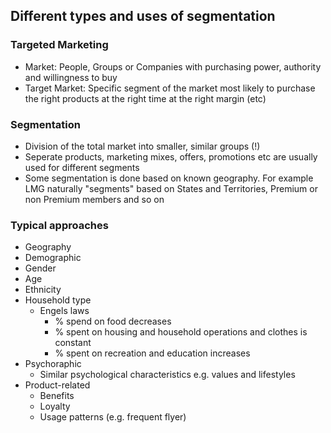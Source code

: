 ## Different types and uses of segmentation
### Targeted Marketing
- Market: People, Groups or Companies with purchasing power, authority and willingness to buy
- Target Market: Specific segment of the market most likely to purchase the right products at the right time at the right margin (etc)

### Segmentation
- Division of the total market into smaller, similar groups (!)
- Seperate products, marketing mixes, offers, promotions etc are usually used for different segments
- Some segmentation is done based on known geography. For example LMG naturally "segments" based on States and Territories, Premium or non Premium members and so on

### Typical approaches
- Geography
- Demographic
- Gender
- Age
- Ethnicity
- Household type
    - Engels laws
        - % spend on food decreases
        - % spent on housing and household operations and clothes is constant
        - % spent on recreation and education increases
- Psychoraphic
    - Similar psychological characteristics e.g. values and lifestyles
- Product-related
    - Benefits
    - Loyalty
    - Usage patterns (e.g. frequent flyer)